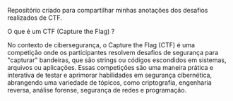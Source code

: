 Repositório criado para compartilhar minhas anotações dos desafios realizados de CTF.

O que é um CTF (Capture the Flag) ?

No contexto de cibersegurança, o Capture the Flag (CTF) é uma competição onde os participantes resolvem desafios de segurança para "capturar" bandeiras, que são strings ou códigos escondidos em sistemas, arquivos ou aplicações. Essas competições são uma maneira prática e interativa de testar e aprimorar habilidades em segurança cibernética, abrangendo uma variedade de tópicos, como criptografia, engenharia reversa, análise forense, segurança de redes e programação.
